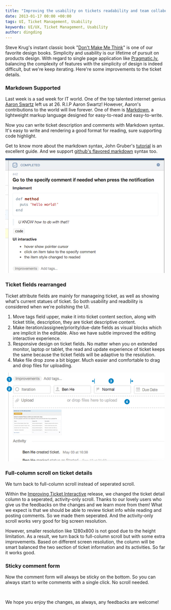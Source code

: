 ```yaml
---
title: "Improving the usability on tickets readability and team collaboration"
date: 2013-01-17 00:00 +00:00
tags: UI, Ticket Management, Usability
keywords: UI/UX, Ticket Management, Usability
author: dingding
---
```


Steve Krug's instant classic book "[Don't Make Me Think](http://www.amazon.com/Dont-Make-Me-Think-Usability/dp/0321344758)" is one of our favorite design books. Simplicity and usability is our lifetime of pursuit on products design. With regard to single page application like [Pragmatic.ly](https://pragmatic.ly), balancing the complexity of features with the simplicity of design is indeed difficult, but we're keep iterating. Here're some improvements to the ticket details.

### Markdown Supported ###

Last week is a sad week for IT world. One of the top talented internet genius [Aaron Swartz](http://en.wikipedia.org/wiki/Aaron_Swartz) left us at 26. R.I.P Aaron Swartz! However, Aaron's contributions to the world will live forever. One of them is [Markdown](http://en.wikipedia.org/wiki/Markdown), a lightweight markup language designed for easy-to-read and easy-to-write.

Now you can write ticket description and comments with Markdown syntax. It's easy to write and rendering a good format for reading, sure supporting code highlight.

Get to know more about the markdown syntax, John Gruber's [tutorial](http://daringfireball.net/projects/markdown/) is an excellent guide. And we support [github's flavored markdown](http://github.github.com/github-flavored-markdown/) syntax too.

![Markdown Example](/images/improving-the-usability-on-tickets-readabilit/markdown-example.jpg)

### Ticket fields rearranged ###

Ticket attribute fields are mainly for manageing ticket, as well as showing what's current statues of ticket. So both usability and readbility is considered when we're polishing the UI.

1. Move tags field upper, make it into ticket content section, along with ticket titile, description, they are ticket descriptive content.
2. Make iteration/assignee/priority/due-date fields as visual blocks which are implicit in the editable. Also we have subtle improved the editing interactive experience.
3. Responsive design on ticket fields. No matter when you on extended monitor, laptop or tablet, the read and update experience of ticket keeps the same because the ticket fields will be adaptive to the resolution.
4. Make file drop zone a bit bigger. Much easier and comfortable to drag and drop files for uploading.

![Ticket Attributes](/images/improving-the-usability-on-tickets-readabilit/ticket-attributes.jpg)

### Full-column scroll on ticket details ###

We turn back to full-column scroll instead of seperated scroll.

Within the [Improving Ticket Interactive](http://blog.pragmatic.ly/improving-ticket-interactive) release, we changed the ticket detail column to a seperated, activity-only scroll. Thanks to our lovely users who give us the feedbacks on the changes and we learn more from them! What we expect is that we should be able to review ticket info while reading and posting comments. So we made them seperated. And the activity-only scroll works very good for big screen resolution.

However, smaller resolution like 1280x800 is not good due to the height limitation. As a result, we turn back to full-column scroll but with some extra improvements. Based on different screen resolution, the column will be smart balanced the two section of ticket information and its activities. So far it works good.

### Sticky comment form ###

Now the comment form will always be sticky on the bottom. So you can always start to write comments with a single click. No scroll needed.

<br/>

We hope you enjoy the changes, as always, any feedbacks are welcome!

